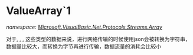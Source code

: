 ﻿
# ValueArray`1
_namespace: [Microsoft.VisualBasic.Net.Protocols.Streams.Array](N-Microsoft.VisualBasic.Net.Protocols.Streams.Array.md)_

对于, , , 
 这些类型的数据来说，进行网络传输的时候使用json会被转换为字符串，数据量比较大，而转换为字节再进行传输，数据流量的消耗会比较小




